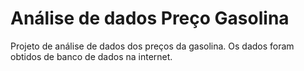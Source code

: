 # Análise de dados Preço Gasolina

Projeto de análise de dados dos preços da gasolina.
Os dados foram obtidos de banco de dados na internet.
